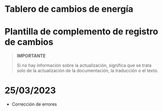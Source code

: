 # Tablero de cambios de energía

# Plantilla de complemento de registro de cambios

>**IMPORTANTE**
>
>Si no hay información sobre la actualización, significa que se trata solo de la actualización de la documentación, la traducción o el texto.

# 25/03/2023

- Corrección de errores